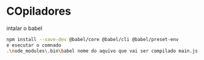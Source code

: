# COpiladores 

intalar o babel 

```bash
npm install --save-dev @babel/core @babel/cli @babel/preset-env
e esecutar o comnado
.\node_modules\.bin\babel nome do aquivo que vai ser compilado main.js e --out-dir dist
```
